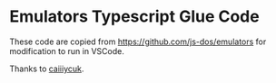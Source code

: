 # Emulators Typescript Glue Code

These code are copied from <https://github.com/js-dos/emulators> for modification to run in VSCode.

Thanks to [caiiiycuk](https://github.com/caiiiycuk).